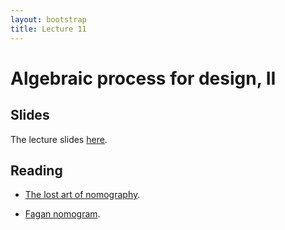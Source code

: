 ```yaml
---
layout: bootstrap
title: Lecture 11
---
```


# Algebraic process for design, II

## Slides

The lecture slides [here](slides/other-visual-channels-csc544-fal17.pdf).

## Reading

- [The lost art of nomography](http://myreckonings.com/wordpress/wp-content/uploads/JournalArticle/The_Lost_Art_of_Nomography.pdf).

- [Fagan nomogram](/projects/fagan_nomogram).
